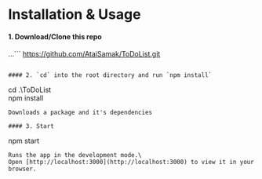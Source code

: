 # Installation & Usage

#### 1. Download/Clone this repo
...```
https://github.com/AtaiSamak/ToDoList.git
```

#### 2. `cd` into the root directory and run `npm install`
```
cd .\ToDoList\
npm install
```
Downloads a package and it's dependencies

#### 3. Start
```
npm start
```
Runs the app in the development mode.\
Open [http://localhost:3000](http://localhost:3000) to view it in your browser.

